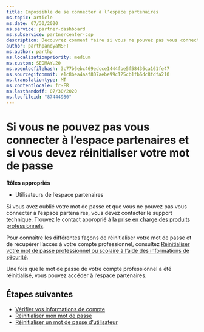 ```yaml
---
title: Impossible de se connecter à l’espace partenaires
ms.topic: article
ms.date: 07/30/2020
ms.service: partner-dashboard
ms.subservice: partnercenter-csp
description: Découvrez comment faire si vous ne pouvez pas vous connecter à l’espace partenaires-contient des informations sur la réinitialisation du mot de passe du compte professionnel ou du mot de passe du compte scolaire si vous l’avez oublié.
author: parthpandyaMSFT
ms.author: parthp
ms.localizationpriority: medium
ms.custom: SEOMAY.20
ms.openlocfilehash: 3c77b6ebc469edcce1444fbe5f58436ca161fe47
ms.sourcegitcommit: e1c8bea4aaf807aebe99c125cb1fb6dc8fdfa210
ms.translationtype: MT
ms.contentlocale: fr-FR
ms.lasthandoff: 07/30/2020
ms.locfileid: "87444980"
---
```

# <a name="if-you-cant-sign-into-partner-center-and-need-to-reset-your-password"></a>Si vous ne pouvez pas vous connecter à l’espace partenaires et si vous devez réinitialiser votre mot de passe

**Rôles appropriés**

- Utilisateurs de l’espace partenaires

Si vous avez oublié votre mot de passe et que vous ne pouvez pas vous connecter à l’espace partenaires, vous devez contacter le support technique. Trouvez le contact approprié à la [prise en charge des produits professionnels](https://docs.microsoft.com/microsoft-365/admin/contact-support-for-business-products?view=o365-worldwide&tabs=phone#ID0EAADAAA=Phone_support_). 

Pour connaître les différentes façons de réinitialiser votre mot de passe et de récupérer l’accès à votre compte professionnel, consultez [Réinitialiser votre mot de passe professionnel ou scolaire à l’aide des informations de sécurité](https://docs.microsoft.com/azure/active-directory/user-help/active-directory-passwords-update-your-own-password#how-to-change-your-password).

Une fois que le mot de passe de votre compte professionnel a été réinitialisé, vous pouvez accéder à l’espace partenaires. 

## <a name="next-steps"></a>Étapes suivantes

- [Vérifier vos informations de compte](verification-responses.md)
- [Réinitialiser mon mot de passe](reset-my-pasword.md)
- [Réinitialiser un mot de passe d’utilisateur](reset-a-user-password.md)

